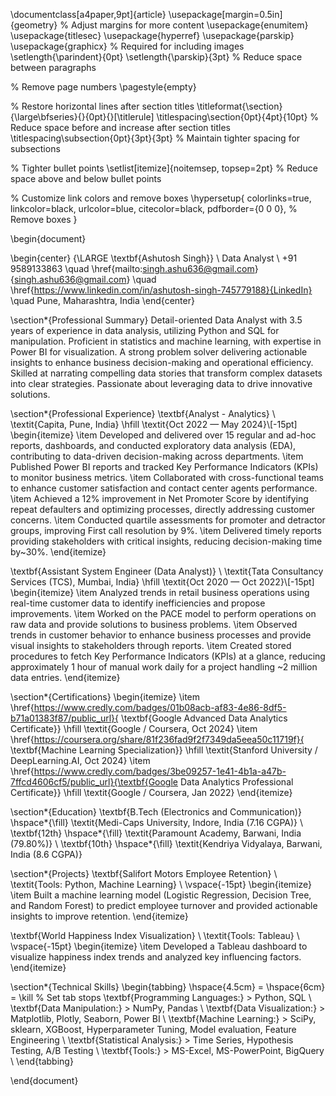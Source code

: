 \documentclass[a4paper,9pt]{article}
\usepackage[margin=0.5in]{geometry}  % Adjust margins for more content
\usepackage{enumitem}
\usepackage{titlesec}
\usepackage{hyperref}
\usepackage{parskip}
\usepackage{graphicx}  % Required for including images
\setlength{\parindent}{0pt}
\setlength{\parskip}{3pt}  % Reduce space between paragraphs

% Remove page numbers
\pagestyle{empty}

% Restore horizontal lines after section titles
\titleformat{\section}{\large\bfseries}{}{0pt}{}[\titlerule]
\titlespacing\section{0pt}{4pt}{10pt}  % Reduce space before and increase after section titles
\titlespacing\subsection{0pt}{3pt}{3pt} % Maintain tighter spacing for subsections

% Tighter bullet points
\setlist[itemize]{noitemsep, topsep=2pt}  % Reduce space above and below bullet points

% Customize link colors and remove boxes
\hypersetup{
    colorlinks=true,
    linkcolor=black,
    urlcolor=blue,
    citecolor=black,
    pdfborder={0 0 0},  % Remove boxes
}

\begin{document}

\begin{center}
    {\LARGE \textbf{Ashutosh Singh}} \\
    Data Analyst \\
    +91 9589133863 \quad \href{mailto:singh.ashu636@gmail.com}{singh.ashu636@gmail.com} \quad \href{https://www.linkedin.com/in/ashutosh-singh-745779188}{LinkedIn} \quad Pune, Maharashtra, India
\end{center}

\section*{Professional Summary}
Detail-oriented Data Analyst with 3.5 years of experience in data analysis, utilizing Python and SQL for manipulation. Proficient in statistics and machine learning, with expertise in Power BI for visualization. A strong problem solver delivering actionable insights to enhance business decision-making and operational efficiency. Skilled at narrating compelling data stories that transform complex datasets into clear strategies. Passionate about leveraging data to drive innovative solutions.

\section*{Professional Experience}
\textbf{Analyst - Analytics} \\
\textit{Capita, Pune, India} \hfill \textit{Oct 2022 — May 2024}\\[-15pt]
\begin{itemize}
    \item Developed and delivered over 15 regular and ad-hoc reports, dashboards, and conducted exploratory data analysis (EDA), contributing to data-driven decision-making across departments.
    \item Published Power BI reports and tracked Key Performance Indicators (KPIs) to monitor business metrics.
    \item Collaborated with cross-functional teams to enhance customer satisfaction and contact center agents performance.
    \item Achieved a 12\% improvement in Net Promoter Score by identifying repeat defaulters and optimizing processes, directly addressing customer concerns.
    \item Conducted quartile assessments for promoter and detractor groups, improving First call resolution by 9\%.
    \item Delivered timely reports providing stakeholders with critical insights, reducing decision-making time by~30\%.
\end{itemize}

\textbf{Assistant System Engineer (Data Analyst)} \\
\textit{Tata Consultancy Services (TCS), Mumbai, India} \hfill \textit{Oct 2020 — Oct 2022}\\[-15pt]
\begin{itemize}
    \item Analyzed trends in retail business operations using real-time customer data to identify inefficiencies and propose improvements.
    \item Worked on the PACE model to perform operations on raw data and provide solutions to business problems.
    \item Observed trends in customer behavior to enhance business processes and provide visual insights to stakeholders through reports.
    \item Created stored procedures to fetch Key Performance Indicators (KPIs) at a glance, reducing approximately 1 hour of manual work daily for a project handling ~2 million data entries.
\end{itemize}

\section*{Certifications}
\begin{itemize}
    \item \href{https://www.credly.com/badges/01b08acb-af83-4e86-8df5-b71a01383f87/public_url}{ \textbf{Google Advanced Data Analytics Certificate}} \hfill \textit{Google / Coursera, Oct 2024}
    \item \href{https://coursera.org/share/81f236fad9f2f7349da5eea50c11719f}{ \textbf{Machine Learning Specialization}} \hfill \textit{Stanford University / DeepLearning.AI, Oct 2024}
    \item \href{https://www.credly.com/badges/3be09257-1e41-4b1a-a47b-7ffcd4606cf5/public_url}{\textbf{Google Data Analytics Professional Certificate}} \hfill \textit{Google / Coursera, Jan 2022}
\end{itemize}

\section*{Education}
\textbf{B.Tech (Electronics and Communication)} \hspace*{\fill} \textit{Medi-Caps University, Indore, India (7.16 CGPA)} \\
\textbf{12th} \hspace*{\fill} \textit{Paramount Academy, Barwani, India (79.80\%)} \\
\textbf{10th} \hspace*{\fill} \textit{Kendriya Vidyalaya, Barwani, India (8.6 CGPA)}

\section*{Projects}
\textbf{Salifort Motors Employee Retention} \\
\textit{Tools: Python, Machine Learning} \\
\vspace{-15pt}
\begin{itemize}
    \item Built a machine learning model (Logistic Regression, Decision Tree, and Random Forest) to predict employee turnover and provided actionable insights to improve retention.
\end{itemize}

\textbf{World Happiness Index Visualization} \\
\textit{Tools: Tableau} \\
\vspace{-15pt}
\begin{itemize}
    \item Developed a Tableau dashboard to visualize happiness index trends and analyzed key influencing factors.
\end{itemize}

\section*{Technical Skills}
\begin{tabbing}
    \hspace{4.5cm} \= \hspace{6cm} \= \kill  % Set tab stops
    \textbf{Programming Languages:} \> Python, SQL \\
    \textbf{Data Manipulation:} \> NumPy, Pandas \\
    \textbf{Data Visualization:} \> Matplotlib, Plotly, Seaborn, Power BI \\
    \textbf{Machine Learning:} \> SciPy, sklearn, XGBoost, Hyperparameter Tuning, Model evaluation, Feature Engineering \\
    \textbf{Statistical Analysis:} \> Time Series, Hypothesis Testing, A/B Testing \\
    \textbf{Tools:} \> MS-Excel, MS-PowerPoint, BigQuery \\
\end{tabbing}

\end{document}
